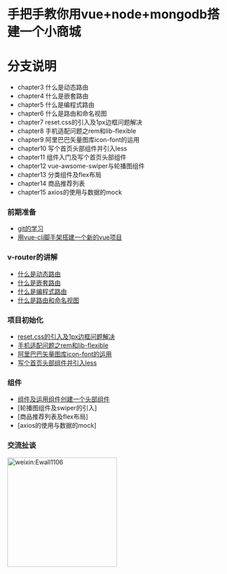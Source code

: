 # 手把手教你用vue+node+mongodb搭建一个小商城

# 分支说明
- chapter3 什么是动态路由  
- chapter4 什么是嵌套路由
- chapter5 什么是编程式路由
- chapter6 什么是路由和命名视图
- chapter7 reset.css的引入及1px边框问题解决
- chapter8 手机适配问题之rem和lib-flexible
- chapter9 阿里巴巴矢量图库icon-font的运用
- chapter10 写个首页头部组件并引入less
- chapter11 组件入门及写个首页头部组件
- chapter12 vue-awsome-swiper与轮播图组件
- chapter13 分类组件及flex布局
- chapter14 商品推荐列表
- chapter15 axios的使用与数据的mock

### 前期准备
- [git的学习](https://www.jianshu.com/p/6deca2cfc37a)
- [用vue-cli脚手架搭建一个新的vue项目](https://www.jianshu.com/p/0b91e9a05694)

### v-router的讲解
- [什么是动态路由](https://www.jianshu.com/p/f499d9f64958)
- [什么是嵌套路由](https://www.jianshu.com/p/3036137769da)
- [什么是编程式路由](https://www.jianshu.com/p/81ed5a90bb10)
- [什么是路由和命名视图](https://www.jianshu.com/p/004b73f3f589)

### 项目初始化
- [reset.css的引入及1px边框问题解决](https://www.jianshu.com/p/03172908d344)
- [手机适配问题之rem和lib-flexible](https://www.jianshu.com/p/6edffcd890e9)
- [阿里巴巴矢量图库icon-font的运用](https://www.jianshu.com/p/bfc035236d76)
- [写个首页头部组件并引入less](https://www.jianshu.com/p/bdd4dd2c098b)

### 组件
- [组件及运用组件创建一个头部组件](https://www.jianshu.com/p/aa6d64994379)
- [轮播图组件及swiper的引入]
- [商品推荐列表及flex布局]
- [axios的使用与数据的mock]


### 交流扯谈
<img src="https://wx3.sinaimg.cn/mw1024/006pIwwKgy1frm9f1mghlj30e80e83yy.jpg" width="250px" height="250px" alt="weixin:Ewall1106"/>

